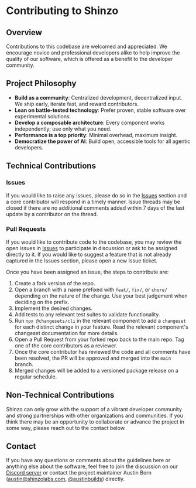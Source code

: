 # Contributing to Shinzo

## Overview

Contributions to this codebase are welcomed and appreciated. We encourage novice and professional developers alike to help improve the quality of our software, which is offered as a benefit to the developer community.

## Project Philosophy

- **Build as a community**: Centralized development, decentralized input. We ship early, iterate fast, and reward contributors.
- **Lean on battle-tested technology**: Prefer proven, stable software over experimental solutions.
- **Develop a composable architecture**: Every component works independently; use only what you need.
- **Performance is a top priority**: Minimal overhead, maximum insight.
- **Democratize the power of AI**: Build open, accessible tools for all agentic developers.

## Technical Contributions

### Issues

If you would like to raise any issues, please do so in the [Issues](https://github.com/shinzo-labs/shinzo/issues) section and a core contributor will respond in a timely manner. Issue threads may be closed if there are no additional comments added within 7 days of the last update by a contributor on the thread.

### Pull Requests

If you would like to contribute code to the codebase, you may review the open issues in [Issues](https://github.com/shinzo-labs/shinzo/issues) to participate in discussion or ask to be assigned directly to it. If you would like to suggest a feature that is not already captured in the Issues section, please open a new Issue ticket. 

Once you have been assigned an issue, the steps to contribute are:
1. Create a fork version of the repo.
2. Open a branch with a name prefixed with `feat/`, `fix/`, or `chore/` depending on the nature of the change. Use your best judgement when deciding on the prefix.
3. Implement the desired changes.
4. Add tests to any relevant test suites to validate functionality.
5. Run `npx @changesets/cli` in the relevant component to add a `changeset` for each distinct change in your feature. Read the relevant component's changeset documentation for more details.
6. Open a Pull Request from your forked repo back to the main repo. Tag one of the core contributors as a reviewer.
7. Once the core contributor has reviewed the code and all comments have been resolved, the PR will be approved and merged into the `main` branch.
8. Merged changes will be added to a versioned package release on a regular schedule.

## Non-Technical Contributions

Shinzo can only grow with the support of a vibrant developer community and strong partnerships with other organizations and communities. If you think there may be an opportunity to collaborate or advance the project in some way, please reach out to the contact below.

## Contact

If you have any questions or comments about the guidelines here or anything else about the software, feel free to join the discussion on our [Discord server](https://discord.gg/qrVWEuRh) or contact the project maintainer Austin Born (austin@shinzolabs.com, [@austinbuilds](https://x.com/austinbuilds)) directly.
